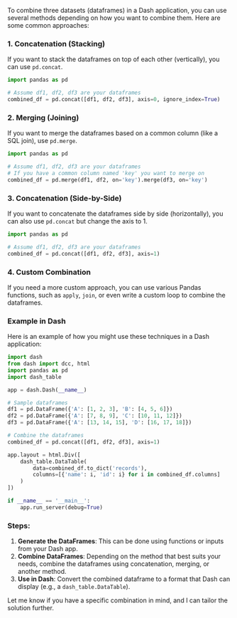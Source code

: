 To combine three datasets (dataframes) in a Dash application, you can use several methods depending on how you want to combine them. Here are some common approaches:

### 1. **Concatenation (Stacking)**
If you want to stack the dataframes on top of each other (vertically), you can use `pd.concat`.

```python
import pandas as pd

# Assume df1, df2, df3 are your dataframes
combined_df = pd.concat([df1, df2, df3], axis=0, ignore_index=True)
```

### 2. **Merging (Joining)**
If you want to merge the dataframes based on a common column (like a SQL join), use `pd.merge`.

```python
import pandas as pd

# Assume df1, df2, df3 are your dataframes
# If you have a common column named 'key' you want to merge on
combined_df = pd.merge(df1, df2, on='key').merge(df3, on='key')
```

### 3. **Concatenation (Side-by-Side)**
If you want to concatenate the dataframes side by side (horizontally), you can also use `pd.concat` but change the axis to 1.

```python
import pandas as pd

# Assume df1, df2, df3 are your dataframes
combined_df = pd.concat([df1, df2, df3], axis=1)
```

### 4. **Custom Combination**
If you need a more custom approach, you can use various Pandas functions, such as `apply`, `join`, or even write a custom loop to combine the dataframes.

### Example in Dash
Here is an example of how you might use these techniques in a Dash application:

```python
import dash
from dash import dcc, html
import pandas as pd
import dash_table

app = dash.Dash(__name__)

# Sample dataframes
df1 = pd.DataFrame({'A': [1, 2, 3], 'B': [4, 5, 6]})
df2 = pd.DataFrame({'A': [7, 8, 9], 'C': [10, 11, 12]})
df3 = pd.DataFrame({'A': [13, 14, 15], 'D': [16, 17, 18]})

# Combine the dataframes
combined_df = pd.concat([df1, df2, df3], axis=1)

app.layout = html.Div([
    dash_table.DataTable(
        data=combined_df.to_dict('records'),
        columns=[{'name': i, 'id': i} for i in combined_df.columns]
    )
])

if __name__ == '__main__':
    app.run_server(debug=True)
```

### Steps:
1. **Generate the DataFrames**: This can be done using functions or inputs from your Dash app.
2. **Combine DataFrames**: Depending on the method that best suits your needs, combine the dataframes using concatenation, merging, or another method.
3. **Use in Dash**: Convert the combined dataframe to a format that Dash can display (e.g., a `dash_table.DataTable`).

Let me know if you have a specific combination in mind, and I can tailor the solution further.
